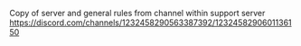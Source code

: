 Copy of server and general rules from channel within support server
https://discord.com/channels/1232458290563387392/1232458290601136150
